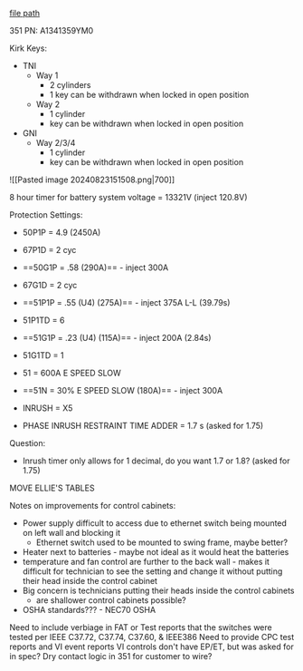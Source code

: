 
[file path](<file:///C:\Users\jnetherton\G&W Electric Co\US-PowerGridAutomation - Documents\_Lazer\Camp Humphreys (KK Interlock) - 111321>)

351 PN: A1341359YM0

Kirk Keys:
- TNI
	- Way 1
		- 2 cylinders
		- 1 key can be withdrawn when locked in open position
	- Way 2
		- 1 cylinder
		- key can be withdrawn when locked in open position
- GNI
	- Way 2/3/4
		- 1 cylinder
		- key can be withdrawn when locked in open position

![[Pasted image 20240823151508.png|700]]

8 hour timer for battery
system voltage = 13321V (inject 120.8V)

Protection Settings:
- 50P1P = 4.9 (2450A)
- 67P1D = 2 cyc
- ==50G1P = .58 (290A)== - inject 300A
- 67G1D = 2 cyc
- ==51P1P = .55 (U4) (275A)== - inject 375A L-L (39.79s)
- 51P1TD = 6
- ==51G1P = .23 (U4) (115A)== - inject 200A (2.84s)
- 51G1TD = 1

- 51 = 600A E SPEED SLOW
- ==51N = 30% E SPEED SLOW (180A)== - inject 300A
- INRUSH = X5
- PHASE INRUSH RESTRAINT TIME ADDER = 1.7 s (asked for 1.75)

Question:
- Inrush timer only allows for 1 decimal, do you want 1.7 or 1.8? (asked for 1.75)

MOVE ELLIE'S TABLES


Notes on improvements for control cabinets:
- Power supply difficult to access due to ethernet switch being mounted on left wall and blocking it
	- Ethernet switch used to be mounted to swing frame, maybe better?
- Heater next to batteries - maybe not ideal as it would heat the batteries
- temperature and fan control are further to the back wall - makes it difficult for technician to see the setting and change it without putting their head inside the control cabinet
- Big concern is technicians putting their heads inside the control cabinets
	- are shallower control cabinets possible?
- OSHA standards??? - NEC70 OSHA

Need to include verbiage in FAT or Test reports that the switches were tested per IEEE C37.72, C37.74, C37.60, & IEEE386
Need to provide CPC test reports and VI event reports
VI controls don't have EP/ET, but was asked for in spec?
Dry contact logic in 351 for customer to wire?